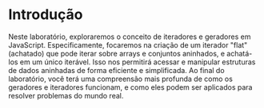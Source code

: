 # Introdução

Neste laboratório, exploraremos o conceito de iteradores e geradores em JavaScript. Especificamente, focaremos na criação de um iterador "flat" (achatado) que pode iterar sobre arrays e conjuntos aninhados, e achatá-los em um único iterável. Isso nos permitirá acessar e manipular estruturas de dados aninhadas de forma eficiente e simplificada. Ao final do laboratório, você terá uma compreensão mais profunda de como os geradores e iteradores funcionam, e como eles podem ser aplicados para resolver problemas do mundo real.

